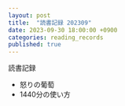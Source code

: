 ```yaml
---
layout: post
title:  "読書記録 202309"
date: 2023-09-30 18:00:00 +0900
categories: reading_records
published: true
---
```


<!-- To add new posts, simply add a file in the `_posts` directory that follows the convention `YYYY-MM-DD-name-of-post.ext` and includes the necessary front matter. Take a look at the source for this post to get an idea about how it works. -->

読書記録

- 怒りの葡萄
- 1440分の使い方

